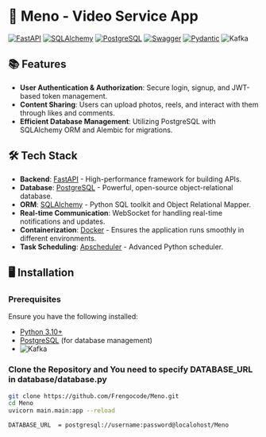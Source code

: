 # 🚀 Meno - Video Service App

[![FastAPI](https://img.shields.io/badge/FastAPI-005571?style=for-the-badge&logo=fastapi)](https://fastapi.tiangolo.com/)
[![SQLAlchemy](https://img.shields.io/badge/SQLAlchemy-FCA121?style=for-the-badge&logo=python&logoColor=white)](https://www.sqlalchemy.org/)
[![PostgreSQL](https://img.shields.io/badge/PostgreSQL-316192?style=for-the-badge&logo=postgresql&logoColor=white)](https://www.postgresql.org/)
[![Swagger](https://img.shields.io/badge/Swagger-85EA2D?style=for-the-badge&logo=swagger&logoColor=black)](https://swagger.io/)
[![Pydantic](https://img.shields.io/badge/Pydantic-3776AB?style=for-the-badge&logo=pydantic&logoColor=white)](https://docs.pydantic.dev/latest/)
![Kafka](https://img.shields.io/badge/kafka-%23231F20.svg?style=for-the-badge&logo=apachekafka&logoColor=white)


## 📚 Features

- **User Authentication & Authorization**: Secure login, signup, and JWT-based token management.
- **Content Sharing**: Users can upload photos, reels, and interact with them through likes and comments.
- **Efficient Database Management**: Utilizing PostgreSQL with SQLAlchemy ORM and Alembic for migrations.
  
## 🛠️ Tech Stack

- **Backend**: [FastAPI](https://fastapi.tiangolo.com/) - High-performance framework for building APIs.
- **Database**: [PostgreSQL](https://www.postgresql.org/) - Powerful, open-source object-relational database.
- **ORM**: [SQLAlchemy](https://www.sqlalchemy.org/) - Python SQL toolkit and Object Relational Mapper.
- **Real-time Communication**: WebSocket for handling real-time notifications and updates.
- **Containerization**: [Docker](https://www.docker.com/) - Ensures the application runs smoothly in different environments.
- **Task Scheduling**: [Apscheduler](https://apscheduler.readthedocs.io/en/latest/) - Advanced Python scheduler.
  

## 🖥️ Installation

### Prerequisites

Ensure you have the following installed:

- [Python 3.10+](https://www.python.org/downloads/)
- [PostgreSQL](https://www.postgresql.org/download/) (for database management)
- ![Kafka](https://img.shields.io/badge/kafka-%23231F20.svg?style=for-the-badge&logo=apachekafka&logoColor=white)

### Clone the Repository and You need to specify DATABASE_URL in database/database.py 

```bash
git clone https://github.com/Frengocode/Meno.git
cd Meno
uvicorn main.main:app --reload

DATABASE_URL  = postgresql://username:password@localohost/Meno

